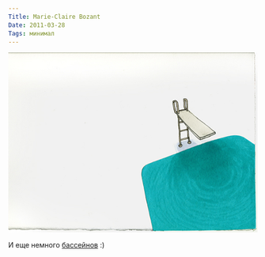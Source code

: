 ```yaml
---
Title: Marie-Claire Bozant
Date: 2011-03-28
Tags: минимал
---
```


![bozant-pool.jpg](images/bozant-pool.jpg)

И еще немного [бассейнов](http://www.marieclairebozant.com/pools1.htm) :)